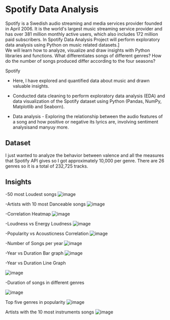 # Spotify Data Analysis

Spotify is a Swedish audio streaming and media services provider founded in April 2006. It is the world's largest music streaming service provider and has over
381 million monthly active users, which also includes 172 million paid subscribers.
In Spotify Data Analysis Project will perform exploratory data analysis using Python on music related datasets.]\
We  will learn how to analyze, visualize and draw insights with Python libraries and functions.
 What differentiates songs of different genres?
How do the number of songs produced differ according to the four seasons?

Spotify

- Here, l have explored and quantified data about music and drawn valuable insights.

- Conducted data cleaning to perform exploratory data analysis (EDA) and data visualization of the Spotify dataset using Python (Pandas, NumPy, Matplotlib and Seaborn).

- Data analysis - Exploring the relationship between the audio features of a song and how positive or negative its lyrics are, involving sentiment analysisand
manyuy more.

## Dataset

I just wanted to analyze the behavior between valence and all the measures that Spotify API gives so I got approximately 10,000 per genre. 
There are 26 genres so it is a total of 232,725 tracks.

## Insights

-50 most Loudest songs
![image](https://user-images.githubusercontent.com/61462986/201830897-e68f87bd-2add-4109-bb9d-163a6ea1e899.png)

-Artists with 10 most Danceable songs
![image](https://user-images.githubusercontent.com/61462986/201831705-4c130b15-1e60-4f6d-8b17-1c7c8655131d.png)

-Correlation Heatmap
![image](https://user-images.githubusercontent.com/61462986/201831793-5bcb74f5-1420-4d9f-844e-a4a194125f6f.png)

-Loudness vs Energy Loudness
![image](https://user-images.githubusercontent.com/61462986/201831874-40f127e9-dc6e-48b0-a162-4506e970c5e4.png)

-Popularity vs Acousticness Correlation
![image](https://user-images.githubusercontent.com/61462986/201831961-09a791f0-61f4-46da-887c-502f9a78f2c0.png)

-Number of Songs per year
![image](https://user-images.githubusercontent.com/61462986/201832020-2bd7d1f5-9cdc-4da3-a127-dcf7c15bd553.png)

-Year vs Duration Bar graph
![image](https://user-images.githubusercontent.com/61462986/201832072-c4c95ebe-8e94-49b0-b399-2a19aa534aa1.png)

-Year vs Duration Line Graph

![image](https://user-images.githubusercontent.com/61462986/201832161-e62c0405-c44d-4152-99aa-68251cd3cf6d.png)

-Duration of songs in different genres

![image](https://user-images.githubusercontent.com/61462986/201832272-bdf586a7-36e6-4615-97b1-d219165648f6.png)

Top five genres in popularity
![image](https://user-images.githubusercontent.com/61462986/201832328-639e6216-3a73-48b8-9fa9-d7e292529710.png)

Artists with the 10 most instruments songs
![image](https://user-images.githubusercontent.com/61462986/201832381-5d012d3a-809c-477a-94dc-76cfa400330d.png)




